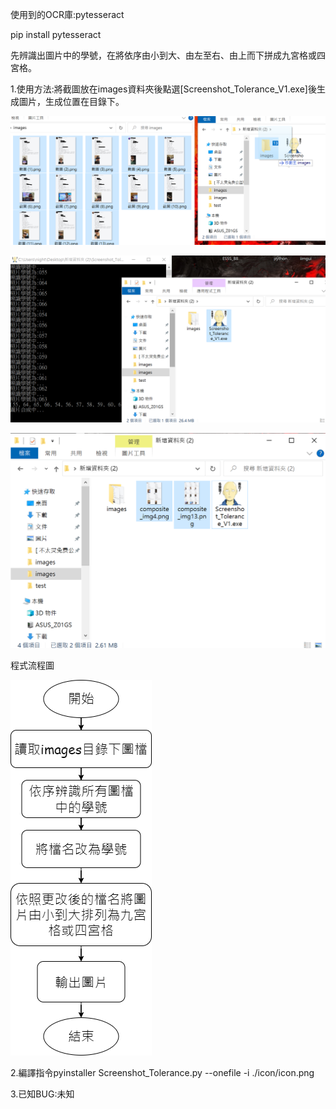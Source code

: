 
使用到的OCR庫:pytesseract

pip install pytesseract

先辨識出圖片中的學號，在將依序由小到大、由左至右、由上而下拼成九宮格或四宮格。

1.使用方法:將截圖放在images資料夾後點選[Screenshot_Tolerance_V1.exe]後生成圖片，生成位置在目錄下。

![image](https://github.com/ItsMe6666/257_5BFC_Screenshot_Tolerance/blob/main/stepimg/Step%20(1).png)

![image](https://github.com/ItsMe6666/257_5BFC_Screenshot_Tolerance/blob/main/stepimg/Step%20(2).PNG)

![image](https://github.com/ItsMe6666/257_5BFC_Screenshot_Tolerance/blob/main/stepimg/Step%20(3).PNG)

程式流程圖

![image](https://github.com/ItsMe6666/257_5BFC_Screenshot_Tolerance/blob/publish/stepimg/%E6%B5%81%E7%A8%8B%E5%9C%96.png)

2.編譯指令pyinstaller Screenshot_Tolerance.py --onefile -i ./icon/icon.png

3.已知BUG:未知


